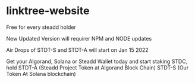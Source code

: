 # linktree-website
Free for every steadd holder

New Updated Version will requirer NPM and NODE updates

Air Drops of STDT-S and STDT-A will start on Jan 15 2022

Get your Algorand, Solana or Steadd Wallet today and start staking STDC, hold STDT-A (Steadd Project Token at Algorand Block Chain) STDT-S (Our Token At Solana blockchain)
